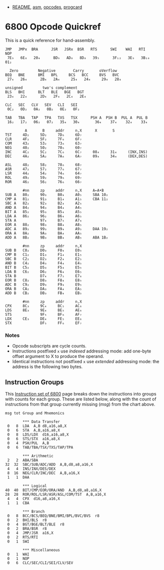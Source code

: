 - [README](README.md), [asm](asm.md), [opcodes](opcodes.md),
  [progcard](progcard)

6800 Opcode Quickref
====================

This is a quick reference for hand-assembly.

    JMP   JMPx  BRA      JSR   JSRx  BSR   RTS      SWI    WAI   RTI     NOP
     7E₉   6E₈   20₄      BD₉   AD₈   8D₈   39₅      3F₁₂   3E₉   3B₁₀    01₂

      Zero         Negative        Carry       oVerflow
    BEQ   BNE      BMI   BPL     BCS   BCC     BVS   BVC
     27₄   26₄      2B₄   2A₄     25₄   24₄     29₄   28₄

    unsigned         two's complement
    BLS   BHI      BLT   BLE   BGE   BGT
     23₄   22₄      2D₄   2F₄   2C₄   2E₄

    CLC   SEC   CLV   SEV   CLI   SEI
     0C₂   0D₂   0A₂   0B₂   0E₂   0F₂

    TAB   TBA   TAP   TPA   TXS   TSX      PSH A  PSH B  PUL A  PUL B
     16₂   17₂   06₂   07₂   35₄   30₄       36₄    37₄    32₄    33₄

             A       B     addr     n,X      X       S
    TST     4D₂     5D₂     7D₆     6D₇
    CLR     4F₂     5F₂     7F₆     6F₇
    COM     43₂     53₂     73₆     63₇
    NEG     40₂     50₂     70₆     60₇
    INC     4C₂     5C₂     7C₆     6C₇     08₄     31₄     (INX,INS)
    DEC     4A₂     5A₂     7A₆     6A₇     09₄     34₄     (DEX,DES)

    ASL     48₂     58₂     78₆     68₇
    ASR     47₂     57₂     77₆     67₇
    LSR     44₂     54₂     74₆     64₇
    ROL     49₂     59₂     79₆     69₇
    ROR     46₂     56₂     76₆     66₇

            #nn     zp     addr     n,X     A←A•B
    SUB A   80₂     90₃     B0₄     A0₅     SBA 10₂
    CMP A   81₂     91₃     B1₄     A1₅     CBA 11₂
    SBC A   82₂     92₃     B2₄     A2₅
    AND A   84₂     94₃     B4₄     A4₅
    BIT A   85₂     95₃     B5₄     A5₅
    LDA A   86₂     96₂     B6₄     A6₅
    STA A           97₄     B7₅     A7₆
    EOR A   88₂     98₃     B8₄     A8₅
    ADC A   89₂     99₃     B9₄     A9₅     DAA 19₂
    ORA A   8A₂     9A₃     BA₄     AA₅
    ADD A   8B₂     9B₃     BB₄     AB₅     ABA 1B₂

            #nn     zp     addr     n,X
    SUB B   C0₂     D0₃     F0₄     E0₅
    CMP B   C1₂     D1₃     F1₄     E1₅
    SBC B   C2₂     D2₃     F2₄     E2₅
    AND B   C4₂     D4₃     F4₄     E4₅
    BIT B   C5₂     D5₃     F5₄     E5₅
    LDA B   C6₂     D6₂     F6₄     E6₅
    STA B           D7₄     F7₅     E7₆
    EOR B   C8₂     D8₃     F8₄     E8₅
    ADC B   C9₂     D9₃     F9₄     E9₅
    ORA B   CA₂     DA₃     FA₄     EA₅
    ADD B   CB₂     DB₃     FB₄     EB₅

            #nn     zp     addr     n,X
    CPX     8C₃     9C₄     BC₅     AC₆
    LDS     8E₃     9E₄     BE₅     AE₆
    STS             9F₅     BF₆     AF₇
    LDX     CE₃     DE₄     FE₅     EE₆
    STX             DF₅     FF₆     EF₇

### Notes

- Opcode subscripts are cycle counts.
- Instructions postfixed `x` use _indexed_ addressing mode: add one-byte
  offset argument to X to produce the operand.
- Identical instructions not postfixed `x` use _extended_ addressing mode:
  the address is the following two bytes.


Instruction Groups
------------------

This [Instruction set of 6800][tp-is68] page breaks down the instructions
into groups with counts for each group. These are listed below, along with
the count of instructions from that group currently missing (_msg_) from
the chart above.

    msg tot Group and Mnemonics

            *** Data Transfer
     0   8  LDA  A,B d8,a16,a8,X
     0   6  STA  A,B,a16,a8,X
     0   8  LDS/LDX  d16,a16,a8,X
     0   6  STS/STX  a16,a8,X
     0   4  PSH/PUL  A,B
     0   6  TAB/TBA/TSX/TXS/TAP/TPA

            *** Arithmetic
     2   2  ABA/SBA
    32  32  SBC/SUB/ADC/ADD  A,B,d8,a8,a16,X
     4   4  INS/INX/DES/DEX
     8  16  NEG/CLR/INC/DEC  A,B,a16,X
     1   1  DAA

            *** Logical
    40  40  BIT/CMP/EOR/ORA/AND  A,B,d8,a8,a16,X
    28  28  ROR/ROL/LSR/ASR/ASL/COM/TST  A,B,a16,X
     4   4  CPX  d16,a8,a16,X
     1   1  CBA

            *** Branch
     0   8  BCC/BCS/BEQ/BNE/BMI/BPL/BVC/BVS  r8
     0   2  BHI/BLS  r8
     0   4  BGT/BGE/BLT/BLE  r8
     0   2  BRA/BSR  r8
     0   4  JMP/JSR  a16,X
     0   2  RTS/RTI
     0   1  SWI

            *** Miscellaneous
     0   1  WAI
     0   1  NOP
     0   6  CLC/SEC/CLI/SEI/CLV/SEV



<!-------------------------------------------------------------------->
[tp-is68]: https://www.tutorialspoint.com/instruction-set-of-6800

